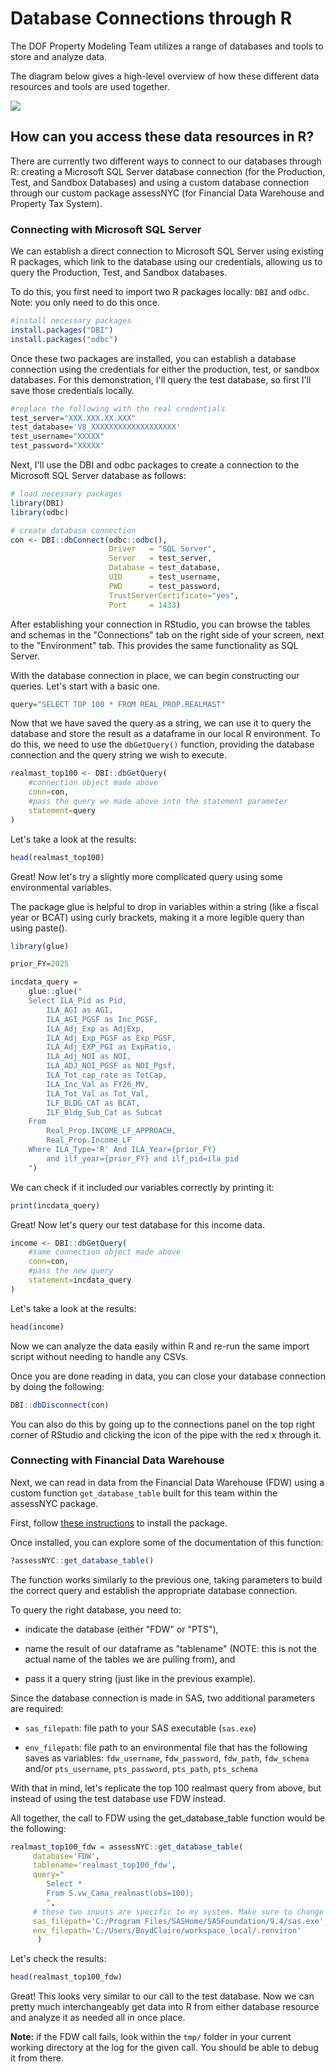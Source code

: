 # Database Connections through R

The DOF Property Modeling Team utilizes a range of databases and tools to store and analyze data.

The diagram below gives a high-level overview of how these different data resources and tools are used together.

<img src="resources/data_workflow.jpg"/>

## How can you access these data resources in R?

There are currently two different ways to connect to our databases through R: creating a Microsoft SQL Server database connection (for the Production, Test, and Sandbox Databases) and using a custom database connection through our custom package assessNYC (for Financial Data Warehouse and Property Tax System).

### Connecting with Microsoft SQL Server

We can establish a direct connection to Microsoft SQL Server using existing R packages, which link to the database using our credentials, allowing us to query the Production, Test, and Sandbox databases.

To do this, you first need to import two R packages locally: `DBI` and `odbc`. Note: you only need to do this once.

``` r
#install necessary packages
install.packages("DBI")
install.packages("odbc")
```

Once these two packages are installed, you can establish a database connection using the credentials for either the production, test, or sandbox databases. For this demonstration, I'll query the test database, so first I'll save those credentials locally.

``` r
#replace the following with the real credentials
test_server="XXX.XXX.XX.XXX"
test_database='V8_XXXXXXXXXXXXXXXXXXX'
test_username="XXXXX"
test_password="XXXXX"
```

Next, I'll use the DBI and odbc packages to create a connection to the Microsoft SQL Server database as follows:

``` r
# load necessary packages
library(DBI)
library(odbc)

# create database connection
con <- DBI::dbConnect(odbc::odbc(),
                      Driver   = "SQL Server",
                      Server   = test_server,
                      Database = test_database,
                      UID      = test_username,
                      PWD      = test_password,
                      TrustServerCertificate="yes",
                      Port     = 1433)
```

After establishing your connection in RStudio, you can browse the tables and schemas in the "Connections" tab on the right side of your screen, next to the "Environment" tab. This provides the same functionality as SQL Server.

With the database connection in place, we can begin constructing our queries. Let's start with a basic one.

``` r
query="SELECT TOP 100 * FROM REAL_PROP.REALMAST"
```

Now that we have saved the query as a string, we can use it to query the database and store the result as a dataframe in our local R environment. To do this, we need to use the `dbGetQuery()` function, providing the database connection and the query string we wish to execute.

``` r
realmast_top100 <- DBI::dbGetQuery(
    #connection object made above
    conn=con,
    #pass the query we made above into the statement parameter
    statement=query
)
```

Let's take a look at the results:

``` r
head(realmast_top100)
```

Great! Now let's try a slightly more complicated query using some environmental variables.

The package glue is helpful to drop in variables within a string (like a fiscal year or BCAT) using curly brackets, making it a more legible query than using paste().

``` r
library(glue)

prior_FY=2025

incdata_query =
    glue::glue("
    Select ILA_Pid as Pid,
        ILA_AGI as AGI,
        ILA_AGI_PGSF as Inc_PGSF,
        ILA_Adj_Exp as AdjExp,
        ILA_Adj_Exp_PGSF as Exp_PGSF,
        ILA_Adj_EXP_PGI as ExpRatio,
        ILA_Adj_NOI as NOI,
        ILA_ADJ_NOI_PGSF as NOI_Pgsf,
        ILA_Tot_cap_rate as TotCap,
        ILA_Inc_Val as FY26_MV,
        ILA_Tot_Val as Tot_Val,
        ILF_BLDG_CAT as BCAT,
        ILF_Bldg_Sub_Cat as Subcat
    From 
        Real_Prop.INCOME_LF_APPROACH, 
        Real_Prop.Income_LF
    Where ILA_Type='R' And ILA_Year={prior_FY} 
        and ilf_year={prior_FY} and ilf_pid=ila_pid
    ")
```

We can check if it included our variables correctly by printing it:

``` r
print(incdata_query)
```

Great! Now let's query our test database for this income data.

``` r
income <- DBI::dbGetQuery(
    #same connection object made above
    conn=con,
    #pass the new query
    statement=incdata_query
)
```

Let's take a look at the results:

``` r
head(income)
```

Now we can analyze the data easily within R and re-run the same import script without needing to handle any CSVs.

Once you are done reading in data, you can close your database connection by doing the following:

``` r
DBI::dbDisconnect(con)
```

You can also do this by going up to the connections panel on the top right corner of RStudio and clicking the icon of the pipe with the red x through it.

### Connecting with Financial Data Warehouse

Next, we can read in data from the Financial Data Warehouse (FDW) using a custom function `get_database_table` built for this team within the assessNYC package.

First, follow [these instructions](https://github.com/nycdepartmentoffinance/assessNYC) to install the package.

Once installed, you can explore some of the documentation of this function:

``` r
?assessNYC::get_database_table()
```

The function works similarly to the previous one, taking parameters to build the correct query and establish the appropriate database connection.

To query the right database, you need to:

-   indicate the database (either "FDW" or "PTS"),

-   name the result of our dataframe as "tablename" (NOTE: this is not the actual name of the tables we are pulling from), and

-   pass it a query string (just like in the previous example).

Since the database connection is made in SAS, two additional parameters are required:

-   `sas_filepath`: file path to your SAS executable (`sas.exe`)

-   `env_filepath`: file path to an environmental file that has the following saves as variables: `fdw_username`, `fdw_password`, `fdw_path`, `fdw_schema` and/or `pts_username`, `pts_password`, `pts_path`, `pts_schema`

With that in mind, let's replicate the top 100 realmast query from above, but instead of using the test database use FDW instead.

All together, the call to FDW using the get_database_table function would be the following:

``` r
realmast_top100_fdw = assessNYC::get_database_table(
     database='FDW',
     tablename='realmast_top100_fdw',
     query="
        Select *
        From S.vw_Cama_realmast(obs=100);
        ",
     # these two inputs are specific to my system. Make sure to change as needed
     sas_filepath='C:/Program Files/SASHome/SASFoundation/9.4/sas.exe',
     env_filepath='C:/Users/BoydClaire/workspace_local/.renviron'
      )
```

Let's check the results:

``` r
head(realmast_top100_fdw)
```

Great! This looks very similar to our call to the test database. Now we can pretty much interchangeably get data into R from either database resource and analyze it as needed all in once place.

**Note:** if the FDW call fails, look within the `tmp/` folder in your current working directory at the log for the given call. You should be able to debug it from there.
